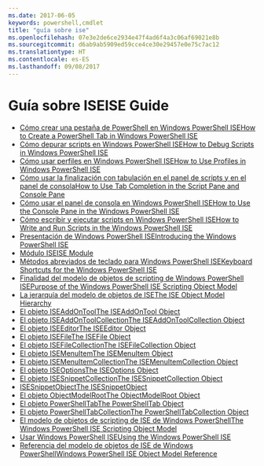 ```yaml
---
ms.date: 2017-06-05
keywords: powershell,cmdlet
title: "guía sobre ise"
ms.openlocfilehash: 07e3e2de6ce2934e47f4ad6f4a3c06af69021e8b
ms.sourcegitcommit: d6ab9ab5909ed59cce4ce30e29457e0e75c7ac12
ms.translationtype: HT
ms.contentlocale: es-ES
ms.lasthandoff: 09/08/2017
---
```

# <a name="ise-guide"></a><span data-ttu-id="c8cb3-103">Guía sobre ISE</span><span class="sxs-lookup"><span data-stu-id="c8cb3-103">ISE Guide</span></span>

- [<span data-ttu-id="c8cb3-104">Cómo crear una pestaña de PowerShell en Windows PowerShell ISE</span><span class="sxs-lookup"><span data-stu-id="c8cb3-104">How to Create a PowerShell Tab in Windows PowerShell ISE</span></span>](ise/How-to-Create-a-PowerShell-Tab-in-Windows-PowerShell-ISE.md)
- [<span data-ttu-id="c8cb3-105">Cómo depurar scripts en Windows PowerShell ISE</span><span class="sxs-lookup"><span data-stu-id="c8cb3-105">How to Debug Scripts in Windows PowerShell ISE</span></span>](ise/How-to-Debug-Scripts-in-Windows-PowerShell-ISE.md)
- [<span data-ttu-id="c8cb3-106">Cómo usar perfiles en Windows PowerShell ISE</span><span class="sxs-lookup"><span data-stu-id="c8cb3-106">How to Use Profiles in Windows PowerShell ISE</span></span>](ise/How-to-Use-Profiles-in-Windows-PowerShell-ISE.md)
- [<span data-ttu-id="c8cb3-107">Cómo usar la finalización con tabulación en el panel de scripts y en el panel de consola</span><span class="sxs-lookup"><span data-stu-id="c8cb3-107">How to Use Tab Completion in the Script Pane and Console Pane</span></span>](ise/How-to-Use-Tab-Completion-in-the-Script-Pane-and-Console-Pane.md)
- [<span data-ttu-id="c8cb3-108">Cómo usar el panel de consola en Windows PowerShell ISE</span><span class="sxs-lookup"><span data-stu-id="c8cb3-108">How to Use the Console Pane in the Windows PowerShell ISE</span></span>](ise/How-to-Use-the-Console-Pane-in-the-Windows-PowerShell-ISE.md)
- [<span data-ttu-id="c8cb3-109">Cómo escribir y ejecutar scripts en Windows PowerShell ISE</span><span class="sxs-lookup"><span data-stu-id="c8cb3-109">How to Write and Run Scripts in the Windows PowerShell ISE</span></span>](ise/How-to-Write-and-Run-Scripts-in-the-Windows-PowerShell-ISE.md)
- [<span data-ttu-id="c8cb3-110">Presentación de Windows PowerShell ISE</span><span class="sxs-lookup"><span data-stu-id="c8cb3-110">Introducing the Windows PowerShell ISE</span></span>](ise/Introducing-the-Windows-PowerShell-ISE.md)
- [<span data-ttu-id="c8cb3-111">Módulo ISE</span><span class="sxs-lookup"><span data-stu-id="c8cb3-111">ISE Module</span></span>](ise/ISE-Module.md)
- [<span data-ttu-id="c8cb3-112">Métodos abreviados de teclado para Windows PowerShell ISE</span><span class="sxs-lookup"><span data-stu-id="c8cb3-112">Keyboard Shortcuts for the Windows PowerShell ISE</span></span>](ise/Keyboard-Shortcuts-for-the-Windows-PowerShell-ISE.md)
- [<span data-ttu-id="c8cb3-113">Finalidad del modelo de objetos de scripting de Windows PowerShell ISE</span><span class="sxs-lookup"><span data-stu-id="c8cb3-113">Purpose of the Windows PowerShell ISE Scripting Object Model</span></span>](ise/Purpose-of-the-Windows-PowerShell-ISE-Scripting-Object-Model.md)
- [<span data-ttu-id="c8cb3-114">La jerarquía del modelo de objetos de ISE</span><span class="sxs-lookup"><span data-stu-id="c8cb3-114">The ISE Object Model Hierarchy</span></span>](ise/The-ISE-Object-Model-Hierarchy.md)
- [<span data-ttu-id="c8cb3-115">El objeto ISEAddOnTool</span><span class="sxs-lookup"><span data-stu-id="c8cb3-115">The ISEAddOnTool Object</span></span>](ise/The-ISEAddOnTool-Object.md)
- [<span data-ttu-id="c8cb3-116">El objeto ISEAddOnToolCollection</span><span class="sxs-lookup"><span data-stu-id="c8cb3-116">The ISEAddOnToolCollection Object</span></span>](ise/The-ISEAddOnToolCollection-Object.md)
- [<span data-ttu-id="c8cb3-117">El objeto ISEEditor</span><span class="sxs-lookup"><span data-stu-id="c8cb3-117">The ISEEditor Object</span></span>](ise/The-ISEEditor-Object.md)
- [<span data-ttu-id="c8cb3-118">El objeto ISEFile</span><span class="sxs-lookup"><span data-stu-id="c8cb3-118">The ISEFile Object</span></span>](ise/The-ISEFile-Object.md)
- [<span data-ttu-id="c8cb3-119">El objeto ISEFileCollection</span><span class="sxs-lookup"><span data-stu-id="c8cb3-119">The ISEFileCollection Object</span></span>](ise/The-ISEFileCollection-Object.md)
- [<span data-ttu-id="c8cb3-120">El objeto ISEMenuItem</span><span class="sxs-lookup"><span data-stu-id="c8cb3-120">The ISEMenuItem Object</span></span>](ise/The-ISEMenuItem-Object.md)
- [<span data-ttu-id="c8cb3-121">El objeto ISEMenuItemCollection</span><span class="sxs-lookup"><span data-stu-id="c8cb3-121">The ISEMenuItemCollection Object</span></span>](ise/The-ISEMenuItemCollection-Object.md)
- [<span data-ttu-id="c8cb3-122">El objeto ISEOptions</span><span class="sxs-lookup"><span data-stu-id="c8cb3-122">The ISEOptions Object</span></span>](ise/The-ISEOptions-Object.md)
- [<span data-ttu-id="c8cb3-123">El objeto ISESnippetCollection</span><span class="sxs-lookup"><span data-stu-id="c8cb3-123">The ISESnippetCollection Object</span></span>](ise/The-ISESnippetCollection-Object.md)
- [<span data-ttu-id="c8cb3-124">ISESnippetObject</span><span class="sxs-lookup"><span data-stu-id="c8cb3-124">The ISESnippetObject</span></span>](ise/The-ISESnippetObject.md)
- [<span data-ttu-id="c8cb3-125">El objeto ObjectModelRoot</span><span class="sxs-lookup"><span data-stu-id="c8cb3-125">The ObjectModelRoot Object</span></span>](ise/The-ObjectModelRoot-Object.md)
- [<span data-ttu-id="c8cb3-126">El objeto PowerShellTab</span><span class="sxs-lookup"><span data-stu-id="c8cb3-126">The PowerShellTab Object</span></span>](ise/The-PowerShellTab-Object.md)
- [<span data-ttu-id="c8cb3-127">El objeto PowerShellTabCollection</span><span class="sxs-lookup"><span data-stu-id="c8cb3-127">The PowerShellTabCollection Object</span></span>](ise/The-PowerShellTabCollection-Object.md)
- [<span data-ttu-id="c8cb3-128">El modelo de objetos de scripting de ISE de Windows PowerShell</span><span class="sxs-lookup"><span data-stu-id="c8cb3-128">The Windows PowerShell ISE Scripting Object Model</span></span>](ise/The-Windows-PowerShell-ISE-Scripting-Object-Model.md)
- [<span data-ttu-id="c8cb3-129">Usar Windows PowerShell ISE</span><span class="sxs-lookup"><span data-stu-id="c8cb3-129">Using the Windows PowerShell ISE</span></span>](ise/Using-the-Windows-PowerShell-ISE.md)
- [<span data-ttu-id="c8cb3-130">Referencia del modelo de objetos de ISE de Windows PowerShell</span><span class="sxs-lookup"><span data-stu-id="c8cb3-130">Windows PowerShell ISE Object Model Reference</span></span>](ise/Windows-PowerShell-ISE-Object-Model-Reference.md)

